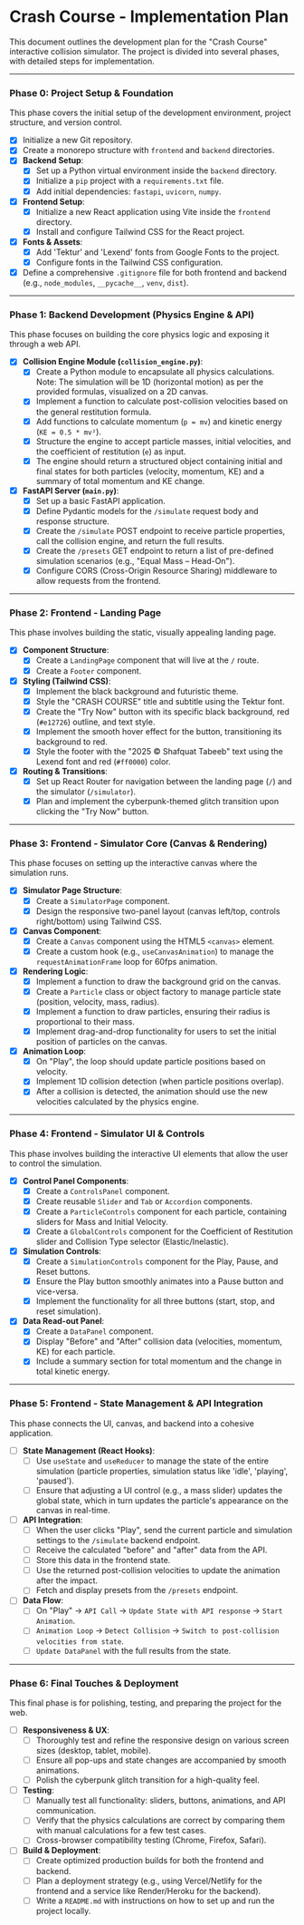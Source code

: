 # Crash Course - Implementation Plan

This document outlines the development plan for the "Crash Course" interactive collision simulator. The project is divided into several phases, with detailed steps for implementation.

---

### Phase 0: Project Setup & Foundation

This phase covers the initial setup of the development environment, project structure, and version control.

- [x] Initialize a new Git repository.
- [x] Create a monorepo structure with `frontend` and `backend` directories.
- [x] **Backend Setup**:
    - [x] Set up a Python virtual environment inside the `backend` directory.
    - [x] Initialize a `pip` project with a `requirements.txt` file.
    - [x] Add initial dependencies: `fastapi`, `uvicorn`, `numpy`.
- [x] **Frontend Setup**:
    - [x] Initialize a new React application using Vite inside the `frontend` directory.
    - [x] Install and configure Tailwind CSS for the React project.
- [x] **Fonts & Assets**:
    - [x] Add 'Tektur' and 'Lexend' fonts from Google Fonts to the project.
    - [x] Configure fonts in the Tailwind CSS configuration.
- [x] Define a comprehensive `.gitignore` file for both frontend and backend (e.g., `node_modules`, `__pycache__`, `venv`, `dist`).

---

### Phase 1: Backend Development (Physics Engine & API)

This phase focuses on building the core physics logic and exposing it through a web API.

- [x] **Collision Engine Module (`collision_engine.py`)**:
    - [x] Create a Python module to encapsulate all physics calculations. Note: The simulation will be 1D (horizontal motion) as per the provided formulas, visualized on a 2D canvas.
    - [x] Implement a function to calculate post-collision velocities based on the general restitution formula.
    - [x] Add functions to calculate momentum (`p = mv`) and kinetic energy (`KE = 0.5 * mv²`).
    - [x] Structure the engine to accept particle masses, initial velocities, and the coefficient of restitution (`e`) as input.
    - [x] The engine should return a structured object containing initial and final states for both particles (velocity, momentum, KE) and a summary of total momentum and KE change.
- [x] **FastAPI Server (`main.py`)**:
    - [x] Set up a basic FastAPI application.
    - [x] Define Pydantic models for the `/simulate` request body and response structure.
    - [x] Create the `/simulate` POST endpoint to receive particle properties, call the collision engine, and return the full results.
    - [x] Create the `/presets` GET endpoint to return a list of pre-defined simulation scenarios (e.g., "Equal Mass – Head-On").
    - [x] Configure CORS (Cross-Origin Resource Sharing) middleware to allow requests from the frontend.

---

### Phase 2: Frontend - Landing Page

This phase involves building the static, visually appealing landing page.

- [x] **Component Structure**:
    - [x] Create a `LandingPage` component that will live at the `/` route.
    - [x] Create a `Footer` component.
- [x] **Styling (Tailwind CSS)**:
    - [x] Implement the black background and futuristic theme.
    - [x] Style the "CRASH COURSE" title and subtitle using the Tektur font.
    - [x] Create the "Try Now" button with its specific black background, red (`#e12726`) outline, and text style.
    - [x] Implement the smooth hover effect for the button, transitioning its background to red.
    - [x] Style the footer with the "2025 © Shafquat Tabeeb" text using the Lexend font and red (`#ff0000`) color.
- [x] **Routing & Transitions**:
    - [x] Set up React Router for navigation between the landing page (`/`) and the simulator (`/simulator`).
    - [x] Plan and implement the cyberpunk-themed glitch transition upon clicking the "Try Now" button.

---

### Phase 3: Frontend - Simulator Core (Canvas & Rendering)

This phase focuses on setting up the interactive canvas where the simulation runs.

- [x] **Simulator Page Structure**:
    - [x] Create a `SimulatorPage` component.
    - [x] Design the responsive two-panel layout (canvas left/top, controls right/bottom) using Tailwind CSS.
- [x] **Canvas Component**:
    - [x] Create a `Canvas` component using the HTML5 `<canvas>` element.
    - [x] Create a custom hook (e.g., `useCanvasAnimation`) to manage the `requestAnimationFrame` loop for 60fps animation.
- [x] **Rendering Logic**:
    - [x] Implement a function to draw the background grid on the canvas.
    - [x] Create a `Particle` class or object factory to manage particle state (position, velocity, mass, radius).
    - [x] Implement a function to draw particles, ensuring their radius is proportional to their mass.
    - [x] Implement drag-and-drop functionality for users to set the initial position of particles on the canvas.
- [x] **Animation Loop**:
    - [x] On "Play", the loop should update particle positions based on velocity.
    - [x] Implement 1D collision detection (when particle positions overlap).
    - [x] After a collision is detected, the animation should use the new velocities calculated by the physics engine.

---

### Phase 4: Frontend - Simulator UI & Controls

This phase involves building the interactive UI elements that allow the user to control the simulation.

- [x] **Control Panel Components**:
    - [x] Create a `ControlsPanel` component.
    - [x] Create reusable `Slider` and `Tab` or `Accordion` components.
    - [x] Create a `ParticleControls` component for each particle, containing sliders for Mass and Initial Velocity.
    - [x] Create a `GlobalControls` component for the Coefficient of Restitution slider and Collision Type selector (Elastic/Inelastic).
- [x] **Simulation Controls**:
    - [x] Create a `SimulationControls` component for the Play, Pause, and Reset buttons.
    - [x] Ensure the Play button smoothly animates into a Pause button and vice-versa.
    - [x] Implement the functionality for all three buttons (start, stop, and reset simulation).
- [x] **Data Read-out Panel**:
    - [x] Create a `DataPanel` component.
    - [x] Display "Before" and "After" collision data (velocities, momentum, KE) for each particle.
    - [x] Include a summary section for total momentum and the change in total kinetic energy.

---

### Phase 5: Frontend - State Management & API Integration

This phase connects the UI, canvas, and backend into a cohesive application.

- [ ] **State Management (React Hooks)**:
    - [ ] Use `useState` and `useReducer` to manage the state of the entire simulation (particle properties, simulation status like 'idle', 'playing', 'paused').
    - [ ] Ensure that adjusting a UI control (e.g., a mass slider) updates the global state, which in turn updates the particle's appearance on the canvas in real-time.
- [ ] **API Integration**:
    - [ ] When the user clicks "Play", send the current particle and simulation settings to the `/simulate` backend endpoint.
    - [ ] Receive the calculated "before" and "after" data from the API.
    - [ ] Store this data in the frontend state.
    - [ ] Use the returned post-collision velocities to update the animation after the impact.
    - [ ] Fetch and display presets from the `/presets` endpoint.
- [ ] **Data Flow**:
    - [ ] On "Play" -> `API Call` -> `Update State with API response` -> `Start Animation`.
    - [ ] `Animation Loop` -> `Detect Collision` -> `Switch to post-collision velocities from state`.
    - [ ] `Update DataPanel` with the full results from the state.

---

### Phase 6: Final Touches & Deployment

This final phase is for polishing, testing, and preparing the project for the web.

- [ ] **Responsiveness & UX**:
    - [ ] Thoroughly test and refine the responsive design on various screen sizes (desktop, tablet, mobile).
    - [ ] Ensure all pop-ups and state changes are accompanied by smooth animations.
    - [ ] Polish the cyberpunk glitch transition for a high-quality feel.
- [ ] **Testing**:
    - [ ] Manually test all functionality: sliders, buttons, animations, and API communication.
    - [ ] Verify that the physics calculations are correct by comparing them with manual calculations for a few test cases.
    - [ ] Cross-browser compatibility testing (Chrome, Firefox, Safari).
- [ ] **Build & Deployment**:
    - [ ] Create optimized production builds for both the frontend and backend.
    - [ ] Plan a deployment strategy (e.g., using Vercel/Netlify for the frontend and a service like Render/Heroku for the backend).
    - [ ] Write a `README.md` with instructions on how to set up and run the project locally. 